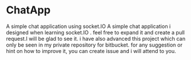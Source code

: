 # ChatApp
A simple chat application using socket.IO
A simple chat application i designed when learning socket.IO . feel free to expand it and create a pull request.I will be glad to see it.
i have also advanced this project which can only be seen in my private repository for bitbucket. for any suggestion or hint on how to
improve it, you can create issue and i will attend to you.  

